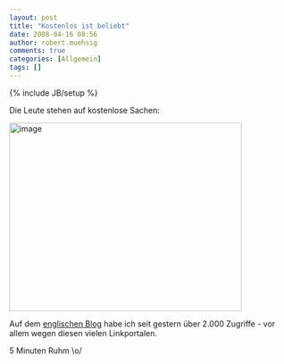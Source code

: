 ```yaml
---
layout: post
title: "Kostenlos ist beliebt"
date: 2008-04-16 08:56
author: robert.muehsig
comments: true
categories: [Allgemein]
tags: []
---
```

{% include JB/setup %}
<p> Die Leute stehen auf kostenlose Sachen:</p> <p><a href="{{BASE_PATH}}/assets/wp-images/image387.png"><img style="border-right: 0px; border-top: 0px; border-left: 0px; border-bottom: 0px" height="337" alt="image" src="{{BASE_PATH}}/assets/wp-images/image-thumb366.png" width="416" border="0"></a></p> <p>Auf dem <a href="http://code-inside.de/blog-in/">englischen Blog</a> habe ich seit gestern über 2.000 Zugriffe - vor allem wegen diesen vielen Linkportalen.</p> <p>5 Minuten Ruhm \o/</p>
